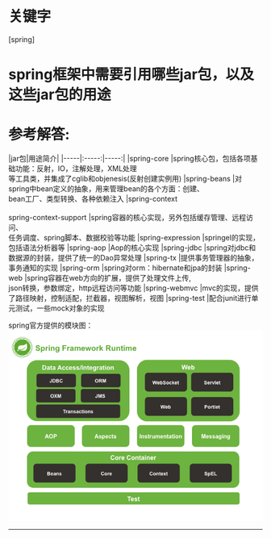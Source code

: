 # 关键字

 \[spring\]

# spring框架中需要引用哪些jar包，以及这些jar包的用途


# 参考解答:

|jar包|用途简介|
|-----|:-----:|-----:|
|spring-core |spring核心包，包括各项基础功能：反射，IO，注解处理，XML处理<br>等工具类，并集成了cglib和objenesis(反射创建实例用) 
|spring-beans |对spring中bean定义的抽象，用来管理bean的各个方面：创建、<br>bean工厂、类型转换、各种依赖注入
|spring-context <br><br> spring-context-support |spring容器的核心实现，另外包括缓存管理、远程访问、<br>任务调度、spring脚本、数据校验等功能
|spring-expression |springel的实现，包括语法分析器等
|spring-aop |Aop的核心实现
|spring-jdbc |spring对jdbc和数据源的封装，提供了统一的Dao异常处理
|spring-tx |提供事务管理器的抽象，事务通知的实现
|spring-orm |spring对orm：hibernate和jpa的封装
|spring-web |spring容器在web方向的扩展，提供了处理文件上传,<br>json转换，参数绑定，http远程访问等功能
|spring-webmvc |mvc的实现，提供了路径映射，控制适配，拦截器，视图解析，视图
|spring-test |配合junit进行单元测试，一些mock对象的实现


spring官方提供的模块图：
![](/assets/3.png)

---

